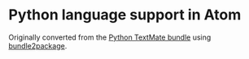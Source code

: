 # Python language support in Atom

Originally converted from the [Python TextMate bundle](https://github.com/textmate/python.tmbundle)
using [bundle2package](https://github.com/atom/bundle2package).
